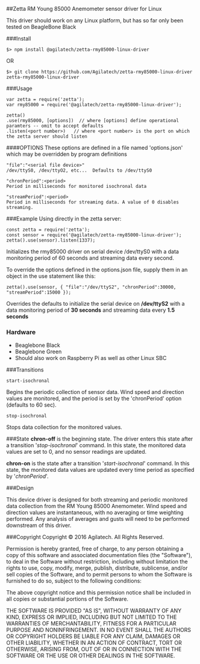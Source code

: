##Zetta RM Young 85000 Anemometer sensor driver for Linux

This driver should work on any Linux platform, but has so far only been tested on BeagleBone Black

###Install
```
$> npm install @agilatech/zetta-rmy85000-linux-driver
```
OR
```
$> git clone https://github.com/Agilatech/zetta-rmy85000-linux-driver zetta-rmy85000-linux-driver
```
###Usage

```
var zetta = require('zetta');
var rmy85000 = require('@agilatech/zetta-rmy85000-linux-driver');

zetta()
.use(rmy85000, [options])  // where [options] define operational paramters -- omit to accept defaults
.listen(<port number>)   // where <port number> is the port on which the zetta server should listen
```

####OPTIONS
These options are defined in a file named 'options.json' which may be overridden by program definitions

```
"file":"<serial file device>"
/dev/ttyS0, /dev/ttyO2, etc...  Defaults to /dev/ttyS0

"chronPeriod":<period>
Period in milliseconds for monitored isochronal data

"streamPeriod":<period>
Period in milliseconds for streaming data. A value of 0 disables streaming.
```


###Example
Using directly in the zetta server:
```
const zetta = require('zetta');
const sensor = require('@agilatech/zetta-rmy85000-linux-driver');
zetta().use(sensor).listen(1337);
```
Initializes the rmy85000 driver on serial device /dev/ttyS0 with a data monitoring period of 60 seconds and streaming data every second.

To override the options defined in the options.json file, supply them in an object in the use statement like this:
```
zetta().use(sensor, { "file":"/dev/ttyS2", "chronPeriod":30000, "streamPeriod":15000 });
```
Overrides the defaults to initialize the serial device on **/dev/ttyS2** with a data monitoring period of **30 seconds** and streaming data every **1.5 seconds**

### Hardware

* Beaglebone Black
* Beaglebone Green
* Should also work on Raspberry Pi as well as other Linux SBC

###Transitions
```
start-isochronal
```
Begins the periodic collection of sensor data. Wind speed and direction values are monitored,
and the period is set by the 'chronPeriod' option (defaults to 60 sec).

```
stop-isochronal
```
Stops data collection for the monitored values.

###State
**chron-off** is the beginning state.  The driver enters this state after a transition '*stop-isochronal*' command.  In this state, the monitored data values are set to 0, and no sensor readings are updated.

**chron-on** is the state after a transition '*start-isochronal*' command.  In this state, the monitored data values are updated every time period as specified by '*chronPeriod*'.

###Design

This device driver is designed for both streaming and periodic monitored data collection from the RM Young 85000 Anemometer.  Wind speed and direction values are instantaneous, with no averaging or time weighting performed.  Any analysis of averages and gusts will need to be performed downstream of this driver.

###Copyright
Copyright © 2016 Agilatech. All Rights Reserved.

Permission is hereby granted, free of charge, to any person obtaining a copy of this software and associated documentation files (the "Software"), to deal in the Software without restriction, including without limitation the rights to use, copy, modify, merge, publish, distribute, sublicense, and/or sell copies of the Software, and to permit persons to whom the Software is furnished to do so, subject to the following conditions:

The above copyright notice and this permission notice shall be included in all copies or substantial portions of the Software.

THE SOFTWARE IS PROVIDED "AS IS", WITHOUT WARRANTY OF ANY KIND, EXPRESS OR IMPLIED, INCLUDING BUT NOT LIMITED TO THE WARRANTIES OF MERCHANTABILITY, FITNESS FOR A PARTICULAR PURPOSE AND NONINFRINGEMENT. IN NO EVENT SHALL THE AUTHORS OR COPYRIGHT HOLDERS BE LIABLE FOR ANY CLAIM, DAMAGES OR OTHER LIABILITY, WHETHER IN AN ACTION OF CONTRACT, TORT OR OTHERWISE, ARISING FROM, OUT OF OR IN CONNECTION WITH THE SOFTWARE OR THE USE OR OTHER DEALINGS IN THE SOFTWARE.